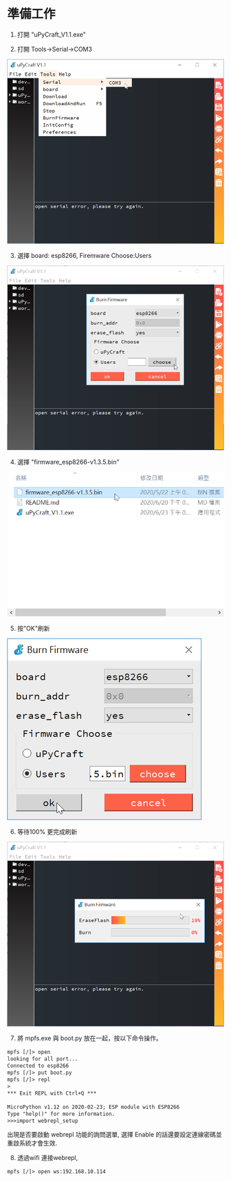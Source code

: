 # 準備工作

1. 打開 "uPyCraft_V1.1.exe"

2. 打開 Tools->Serial->COM3

![img](img/1.png)

3. 選擇 board: esp8266, Firemware Choose:Users

![img](img/2.png)

4. 選擇 "firmware_esp8266-v1.3.5.bin"

![img](img/3.png)

5. 按"OK"刷新  

![img](img/4.png)

6. 等待100% 更完成刷新

![img](img/5.png)

7. 將 mpfs.exe 與 boot.py 放在一起，按以下命令操作。
```
mpfs [/]> open
looking for all port...
Connected to esp8266
mpfs [/]> put boot.py
mpfs [/]> repl
>
*** Exit REPL with Ctrl+Q ***

MicroPython v1.12 on 2020-02-23; ESP module with ESP8266
Type "help()" for more information.
>>>import webrepl_setup
```
出現是否要啟動 webrepl 功能的詢問選單, 選擇 Enable 的話還要設定連線密碼並重啟系統才會生效. 

8. 透過wifi 連接webrepl,
````
mpfs [/]> open ws:192.168.10.114
````


